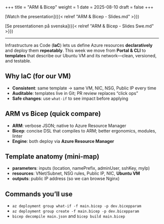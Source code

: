 +++
title = "ARM & Bicep"
weight = 1
date = 2025-08-10
draft = false
+++

[Watch the presentation]({{< relref "ARM & Bicep - Slides.md" >}})

[Se presentationen på svenska]({{< relref "ARM & Bicep - Slides Swe.md" >}})

<!-- Listen to the article -->

<!-- <audio controls>
<source src="/audio/arm-bicep-lecture1.mp3" type="audio/mpeg">
Your browser does not support the audio element.
</audio> -->

---

<!-- # ARM & Bicep: Why IaC (Lecture 1) -->

Infrastructure as Code (**IaC**) lets us define Azure resources **declaratively** and deploy them **repeatably**. This week we move from **Portal & CLI** to **templates** that describe our Ubuntu VM and its network—clean, versioned, and testable.

## Why IaC (for our VM)
- **Consistent**: same template → same VM, NIC, NSG, Public IP every time
- **Auditable**: templates live in Git; PR review replaces “click ops”
- **Safe changes**: use `what-if` to see impact before applying

## ARM vs Bicep (quick compare)
- **ARM**: verbose JSON; native to Azure Resource Manager
- **Bicep**: concise DSL that compiles to ARM; better ergonomics, modules, linter
- **Engine**: both deploy via **Azure Resource Manager**

## Template anatomy (mini-map)
- **parameters**: inputs (location, namePrefix, adminUser, sshKey, myIp)
- **resources**: VNet/Subnet, NSG rules, Public IP, NIC, **Ubuntu VM**
- **outputs**: public IP address (so we can browse Nginx)

## Commands you’ll use
- `az deployment group what-if -f main.bicep -p dev.bicepparam`
- `az deployment group create -f main.bicep -p dev.bicepparam`
- `bicep decompile main.json` and `bicep build main.bicep`

